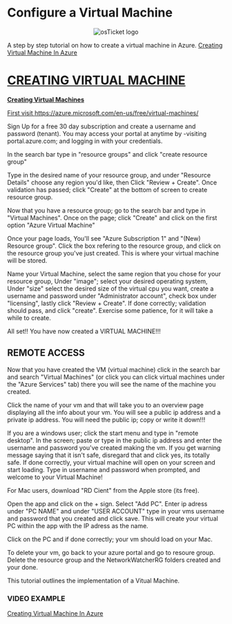 # Configure a Virtual Machine
<p align="center">
<img src="https://i.imgur.com/NSZx7p5.jpg" alt="osTicket logo"/>
</p>
A step by step tutorial on how to create a virtual machine in Azure.
<a href="https://youtu.be/Qjkd9SI4NFo"> 
Creating Virtual Machine In Azure




<h1>CREATING VIRTUAL MACHINE</h1>
<b>Creating Virtual Machines</b>

First visit https://azure.microsoft.com/en-us/free/virtual-machines/


Sign Up for a free 30 day subscription and create a username and password (tenant). You may access your portal at anytime by -visiting portal.azure.com; and logging in with your credentials.

In the search bar type in "resource groups" and click "create resource group"

Type in the desired name of your resource group, and under "Resource Details" choose any region you'd like, then Click "Review + Create". Once validation has passed; click "Create" at the bottom of screen to create resource group.

Now that you have a resource group; go to the search bar and type in "Virtual Machines". Once on the page; click "Create" and click on the first option "Azure Virtual Machine"

Once your page loads, You'll see "Azure Subscription 1" and "(New) Resource group". Click the box refering to the resource group, and click on the resource group you've just created. This is where your virtual machine will be stored.

Name your Virtual Machine, select the same region that you chose for your resource group, Under "image"; select your desired operating system, Under "size" select the desired size of the virtual cpu you want, create a username and password under "Administrator account", check box under "licensing", lastly click "Review + Create". If done correctly; validation should pass, and click "create". Exercise some patience, for it will take a while to create.

All set!! You have now created a VIRTUAL MACHINE!!!

<h2>REMOTE ACCESS</h2>

Now that you have created the VM (virtual machine) click in the search bar and search "Virtual Machines" (or click you can click virtual machines under the "Azure Services" tab) there you will see the name of the machine you created.

Click the name of your vm and that will take you to an overview page displaying all the info about your vm. You will see a public ip address and a private ip address. You will need the public ip; copy or write it down!!!

If you are a windows user; click the start menu and type in "remote desktop". In the screen; paste or type in the public ip address and enter the username and password you've created making the vm. If you get warning message saying that it isn't safe, disregard that and click yes, its totally safe. If done correctly, your virtual machine will open on your screen and start loading. Type in username and password when prompted, and welcome to your Virtual Machine!

For Mac users, download "RD Cient" from the Apple store (its free).

Open the app and click on the + sign. Select "Add PC". Enter ip adress under "PC NAME" and under "USER ACCOUNT" type in your vms username and password that you created and click save. This will create your virtual PC within the app with the IP adress as the name.

Click on the PC and if done correctly; your vm should load on your Mac.

To delete your vm, go back to your azure portal and go to resoure group. Delete the resource group and the NetworkWatcherRG folders created and your done. 

This tutorial outlines the implementation of a Vitual Machine.

<H3> VIDEO EXAMPLE</H3>

<a href="https://youtu.be/Qjkd9SI4NFo"> Creating Virtual Machine In Azure</a>
